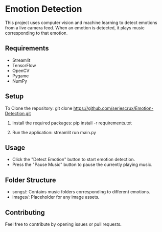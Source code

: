 # Emotion Detection

This project uses computer vision and machine learning to detect emotions from a live camera feed. When an emotion is detected, it plays music corresponding to that emotion.

## Requirements

- Streamlit
- TensorFlow
- OpenCV
- Pygame
- NumPy

## Setup 

To Clone the repository:
   git clone https://github.com/seriescrux/Emotion-Detection.git

1. Install the required packages:
  pip install -r requirements.txt

2. Run the application:
  streamlit run main.py

## Usage
- Click the "Detect Emotion" button to start emotion detection.
- Press the "Pause Music" button to pause the currently playing music.
  
## Folder Structure
- songs/: Contains music folders corresponding to different emotions.
- images/: Placeholder for any image assets.

## Contributing
Feel free to contribute by opening issues or pull requests.

